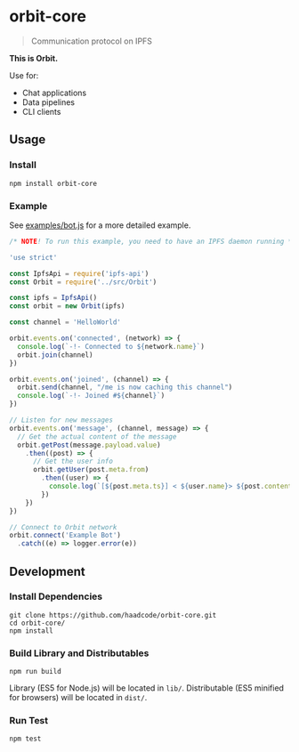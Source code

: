 # orbit-core

>  Communication protocol on IPFS

**This is Orbit.**

Use for:
- Chat applications
- Data pipelines
- CLI clients

## Usage

### Install
```
npm install orbit-core
```

### Example

See [examples/bot.js]() for a more detailed example.

```javascript
/* NOTE! To run this example, you need to have an IPFS daemon running */

'use strict'

const IpfsApi = require('ipfs-api')
const Orbit = require('../src/Orbit')

const ipfs = IpfsApi()
const orbit = new Orbit(ipfs)

const channel = 'HelloWorld'

orbit.events.on('connected', (network) => {
  console.log(`-!- Connected to ${network.name}`)
  orbit.join(channel)
})

orbit.events.on('joined', (channel) => {
  orbit.send(channel, "/me is now caching this channel")
  console.log(`-!- Joined #${channel}`)
})

// Listen for new messages
orbit.events.on('message', (channel, message) => {
  // Get the actual content of the message
  orbit.getPost(message.payload.value)
    .then((post) => {
      // Get the user info
      orbit.getUser(post.meta.from)
        .then((user) => {
          console.log(`[${post.meta.ts}] < ${user.name}> ${post.content}`)
        })
    })
})

// Connect to Orbit network
orbit.connect('Example Bot')
  .catch((e) => logger.error(e))
```

## Development

### Install Dependencies
```
git clone https://github.com/haadcode/orbit-core.git
cd orbit-core/
npm install
```

### Build Library and Distributables
```
npm run build
```

Library (ES5 for Node.js) will be located in `lib/`.
Distributable (ES5 minified for browsers) will be located in `dist/`.

### Run Test
```
npm test
```
